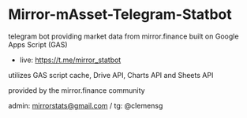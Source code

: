 # Mirror-mAsset-Telegram-Statbot
telegram bot providing market data from mirror.finance built on Google Apps Script (GAS)

- live: https://t.me/mirror_statbot

utilizes GAS script cache, Drive API, Charts API and Sheets API

provided by the mirror.finance community

admin: mirrorstats@gmail.com / tg: @clemensg
